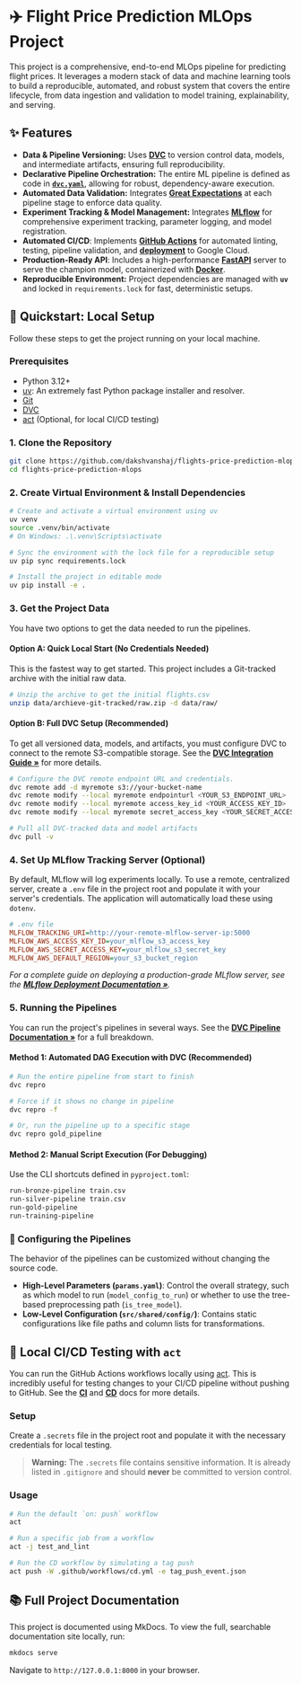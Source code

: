 # ✈️ Flight Price Prediction MLOps Project

This project is a comprehensive, end-to-end MLOps pipeline for predicting flight prices. It leverages a modern stack of data and machine learning tools to build a reproducible, automated, and robust system that covers the entire lifecycle, from data ingestion and validation to model training, explainability, and serving.

## ✨ Features

-   **Data & Pipeline Versioning:** Uses **[DVC](docs/MLOps/dvc.md)** to version control data, models, and intermediate artifacts, ensuring full reproducibility.
-   **Declarative Pipeline Orchestration:** The entire ML pipeline is defined as code in **[`dvc.yaml`](docs/MLOps/dvc_pipeline.md)**, allowing for robust, dependency-aware execution.
-   **Automated Data Validation:** Integrates **[Great Expectations](docs/Data%20Pipelines/data_pipelines.md)** at each pipeline stage to enforce data quality.
-   **Experiment Tracking & Model Management:** Integrates **[MLflow](docs/MLOps/mlflow.md)** for comprehensive experiment tracking, parameter logging, and model registration.
-   **Automated CI/CD**: Implements **[GitHub Actions](docs/MLOps/ci.md)** for automated linting, testing, pipeline validation, and **[deployment](docs/MLOps/cd.md)** to Google Cloud.
-   **Production-Ready API**: Includes a high-performance **[FastAPI](docs/API/api_reference.md)** server to serve the champion model, containerized with **[Docker](docs/MLOps/docker.md)**.
-   **Reproducible Environment:** Project dependencies are managed with **`uv`** and locked in `requirements.lock` for fast, deterministic setups.

## 🚀 Quickstart: Local Setup

Follow these steps to get the project running on your local machine.

### Prerequisites

-   Python 3.12+
-   [uv](https://github.com/astral-sh/uv): An extremely fast Python package installer and resolver.
-   [Git](https://git-scm.com/)
-   [DVC](https://dvc.org/doc/install)
-   [act](https://github.com/nektos/act) (Optional, for local CI/CD testing)

### 1. Clone the Repository

```bash
git clone https://github.com/dakshvanshaj/flights-price-prediction-mlops.git
cd flights-price-prediction-mlops
```

### 2. Create Virtual Environment & Install Dependencies

```bash
# Create and activate a virtual environment using uv
uv venv
source .venv/bin/activate
# On Windows: .\.venv\Scripts\activate

# Sync the environment with the lock file for a reproducible setup
uv pip sync requirements.lock

# Install the project in editable mode
uv pip install -e .
```

### 3. Get the Project Data

You have two options to get the data needed to run the pipelines.

#### Option A: Quick Local Start (No Credentials Needed)

This is the fastest way to get started. This project includes a Git-tracked archive with the initial raw data.

```bash
# Unzip the archive to get the initial flights.csv
unzip data/archieve-git-tracked/raw.zip -d data/raw/
```

#### Option B: Full DVC Setup (Recommended)

To get all versioned data, models, and artifacts, you must configure DVC to connect to the remote S3-compatible storage. See the [**DVC Integration Guide &raquo;**](docs/MLOps/dvc.md) for more details.

```bash
# Configure the DVC remote endpoint URL and credentials.
dvc remote add -d myremote s3://your-bucket-name
dvc remote modify --local myremote endpointurl <YOUR_S3_ENDPOINT_URL>
dvc remote modify --local myremote access_key_id <YOUR_ACCESS_KEY_ID>
dvc remote modify --local myremote secret_access_key <YOUR_SECRET_ACCESS_KEY>

# Pull all DVC-tracked data and model artifacts
dvc pull -v
```

### 4. Set Up MLflow Tracking Server (Optional)

By default, MLflow will log experiments locally. To use a remote, centralized server, create a `.env` file in the project root and populate it with your server's credentials. The application will automatically load these using `dotenv`.

```ini
# .env file
MLFLOW_TRACKING_URI=http://your-remote-mlflow-server-ip:5000
MLFLOW_AWS_ACCESS_KEY_ID=your_mlflow_s3_access_key
MLFLOW_AWS_SECRET_ACCESS_KEY=your_mlflow_s3_secret_key
MLFLOW_AWS_DEFAULT_REGION=your_s3_bucket_region
```

*For a complete guide on deploying a production-grade MLflow server, see the [**MLflow Deployment Documentation &raquo;**](docs/MLOps/mlflow.md).*

### 5. Running the Pipelines

You can run the project's pipelines in several ways. See the [**DVC Pipeline Documentation &raquo;**](docs/MLOps/dvc_pipeline.md) for a full breakdown.

#### Method 1: Automated DAG Execution with DVC (Recommended)

```bash
# Run the entire pipeline from start to finish
dvc repro

# Force if it shows no change in pipeline
dvc repro -f

# Or, run the pipeline up to a specific stage
dvc repro gold_pipeline
```

#### Method 2: Manual Script Execution (For Debugging)

Use the CLI shortcuts defined in `pyproject.toml`:

```bash
run-bronze-pipeline train.csv
run-silver-pipeline train.csv
run-gold-pipeline
run-training-pipeline
```

### 🔧 Configuring the Pipelines

The behavior of the pipelines can be customized without changing the source code.

-   **High-Level Parameters (`params.yaml`)**: Control the overall strategy, such as which model to run (`model_config_to_run`) or whether to use the tree-based preprocessing path (`is_tree_model`).
-   **Low-Level Configuration (`src/shared/config/`)**: Contains static configurations like file paths and column lists for transformations.

## 🤖 Local CI/CD Testing with `act`

You can run the GitHub Actions workflows locally using [act](https://github.com/nektos/act). This is incredibly useful for testing changes to your CI/CD pipeline without pushing to GitHub. See the [**CI**](docs/MLOps/ci.md) and [**CD**](docs/MLOps/cd.md) docs for more details.

### Setup

Create a `.secrets` file in the project root and populate it with the necessary credentials for local testing.

> **Warning:** The `.secrets` file contains sensitive information. It is already listed in `.gitignore` and should **never** be committed to version control.

### Usage

```bash
# Run the default `on: push` workflow
act

# Run a specific job from a workflow
act -j test_and_lint

# Run the CD workflow by simulating a tag push
act push -W .github/workflows/cd.yml -e tag_push_event.json
```

## 📚 Full Project Documentation

This project is documented using MkDocs. To view the full, searchable documentation site locally, run:

```bash
mkdocs serve
```

Navigate to `http://127.0.0.1:8000` in your browser.